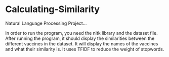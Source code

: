 # Calculating-Similarity
Natural Language Processing Project...

In order to run the program, you need the nltk library and the dataset file.  
After running the program, it should display the similarities between the 
different vaccines in the dataset. It will display the names of the vaccines 
and what their similarity is. It uses TFIDF to reduce the weight of stopwords. 
